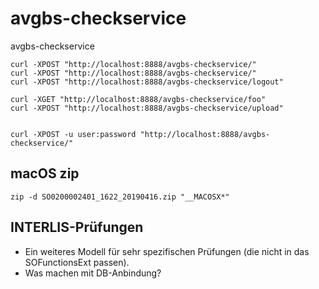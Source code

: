 # avgbs-checkservice
avgbs-checkservice

```
curl -XPOST "http://localhost:8888/avgbs-checkservice/"
curl -XPOST "http://localhost:8888/avgbs-checkservice/"
curl -XPOST "http://localhost:8888/avgbs-checkservice/logout"

curl -XGET "http://localhost:8888/avgbs-checkservice/foo"
curl -XPOST "http://localhost:8888/avgbs-checkservice/upload"


curl -XPOST -u user:password "http://localhost:8888/avgbs-checkservice/"
```


## macOS zip

```
zip -d SO0200002401_1622_20190416.zip "__MACOSX*"
```

## INTERLIS-Prüfungen
* Ein weiteres Modell für sehr spezifischen Prüfungen (die nicht in das SOFunctionsExt passen).
* Was machen mit DB-Anbindung?
